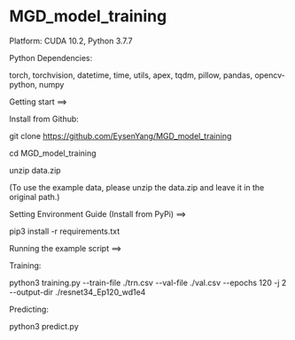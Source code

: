 # MGD_model_training

Platform: CUDA 10.2, Python 3.7.7

Python Dependencies:

torch,
torchvision,
datetime,
time,
utils,
apex,
tqdm,
pillow,
pandas,
opencv-python,
numpy

Getting start ==>

Install from Github:

git clone https://github.com/EysenYang/MGD_model_training

cd MGD_model_training

unzip data.zip

(To use the example data, please unzip the data.zip and leave it in the original path.)

Setting Environment Guide (Install from PyPi) ==>

pip3 install -r requirements.txt


Running the example script ==>

Training:

python3 training.py --train-file ./trn.csv --val-file ./val.csv --epochs 120 -j 2 --output-dir ./resnet34_Ep120_wd1e4

Predicting:

python3 predict.py 
